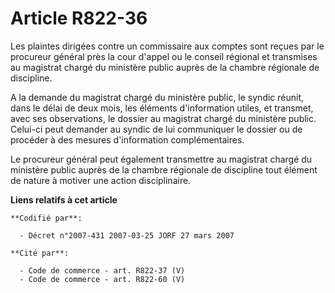 # Article R822-36

Les plaintes dirigées contre un commissaire aux comptes sont reçues par le procureur général près la cour d'appel ou le
conseil régional et transmises au magistrat chargé du ministère public auprès de la chambre régionale de discipline.

A la demande du magistrat chargé du ministère public, le syndic réunit, dans le délai de deux mois, les éléments
d'information utiles, et transmet, avec ses observations, le dossier au magistrat chargé du ministère public. Celui-ci peut
demander au syndic de lui communiquer le dossier ou de procéder à des mesures d'information complémentaires.

Le procureur général peut également transmettre au magistrat chargé du ministère public auprès de la chambre régionale de
discipline tout élément de nature à motiver une action disciplinaire.

**Liens relatifs à cet article**

	**Codifié par**:

	  - Décret n°2007-431 2007-03-25 JORF 27 mars 2007

	**Cité par**:

	  - Code de commerce - art. R822-37 (V)
	  - Code de commerce - art. R822-60 (V)
